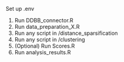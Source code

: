 Set up .env

1. Run DDBB_connector.R
2. Run data_preparation_X.R
3. Run any script in /distance_sparsification
4. Run any script in /clustering
5. (Optional) Run Scores.R
6. Run analysis_results.R